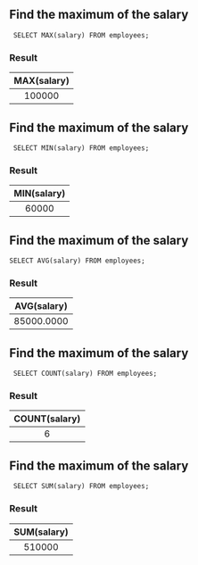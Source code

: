 ## Find the maximum of the salary

```
 SELECT MAX(salary) FROM employees;
```
### Result

| MAX(salary) |
|:-----------:|
|      100000 |


## Find the maximum of the salary

```
 SELECT MIN(salary) FROM employees;
 ```
 
### Result
| MIN(salary) |
|:-----------:|
|       60000 |


## Find the maximum of the salary

```
SELECT AVG(salary) FROM employees;
```

### Result
| AVG(salary) |
|:-----------:|
|  85000.0000 |


## Find the maximum of the salary

```
 SELECT COUNT(salary) FROM employees;
 ```
 
### Result
| COUNT(salary) |
|:-------------:|
|             6 |


## Find the maximum of the salary

```
 SELECT SUM(salary) FROM employees;
```

### Result
| SUM(salary) |
|:-----------:|
|      510000 |


